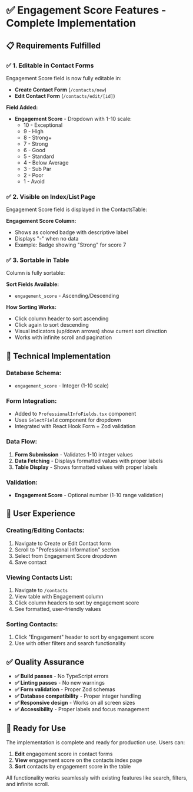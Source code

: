 # ✅ Engagement Score Features - Complete Implementation

## 📋 Requirements Fulfilled

### ✅ **1. Editable in Contact Forms**
Engagement Score field is now fully editable in:
- **Create Contact Form** (`/contacts/new`)
- **Edit Contact Form** (`/contacts/edit/[id]`)

**Field Added:**
- **Engagement Score** - Dropdown with 1-10 scale:
  - 10 - Exceptional
  - 9 - High
  - 8 - Strong+
  - 7 - Strong
  - 6 - Good
  - 5 - Standard
  - 4 - Below Average
  - 3 - Sub Par
  - 2 - Poor
  - 1 - Avoid

### ✅ **2. Visible on Index/List Page**
Engagement Score field is displayed in the ContactsTable:

**Engagement Score Column:**
- Shows as colored badge with descriptive label
- Displays "-" when no data
- Example: Badge showing "Strong" for score 7

### ✅ **3. Sortable in Table**
Column is fully sortable:

**Sort Fields Available:**
- `engagement_score` - Ascending/Descending

**How Sorting Works:**
- Click column header to sort ascending
- Click again to sort descending  
- Visual indicators (up/down arrows) show current sort direction
- Works with infinite scroll and pagination

## 🔧 **Technical Implementation**

### **Database Schema:**
- `engagement_score` - Integer (1-10 scale)

### **Form Integration:**
- Added to `ProfessionalInfoFields.tsx` component
- Uses `SelectField` component for dropdown
- Integrated with React Hook Form + Zod validation

### **Data Flow:**
1. **Form Submission** - Validates 1-10 integer values
2. **Data Fetching** - Displays formatted values with proper labels
3. **Table Display** - Shows formatted values with proper labels

### **Validation:**
- **Engagement Score** - Optional number (1-10 range validation)

## 🎯 **User Experience**

### **Creating/Editing Contacts:**
1. Navigate to Create or Edit Contact form
2. Scroll to "Professional Information" section
3. Select from Engagement Score dropdown
4. Save contact

### **Viewing Contacts List:**
1. Navigate to `/contacts`
2. View table with Engagement column
3. Click column headers to sort by engagement score
4. See formatted, user-friendly values

### **Sorting Contacts:**
1. Click "Engagement" header to sort by engagement score
2. Use with other filters and search functionality

## ✅ **Quality Assurance**

- **✅ Build passes** - No TypeScript errors
- **✅ Linting passes** - No new warnings
- **✅ Form validation** - Proper Zod schemas
- **✅ Database compatibility** - Proper integer handling
- **✅ Responsive design** - Works on all screen sizes
- **✅ Accessibility** - Proper labels and focus management

## 🚀 **Ready for Use**

The implementation is complete and ready for production use. Users can:

1. **Edit** engagement score in contact forms
2. **View** engagement score on the contacts index page  
3. **Sort** contacts by engagement score in the table

All functionality works seamlessly with existing features like search, filters, and infinite scroll.